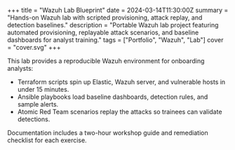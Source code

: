 +++
title = "Wazuh Lab Blueprint"
date = 2024-03-14T11:30:00Z
summary = "Hands-on Wazuh lab with scripted provisioning, attack replay, and detection baselines."
description = "Portable Wazuh lab project featuring automated provisioning, replayable attack scenarios, and baseline dashboards for analyst training."
tags = ["Portfolio", "Wazuh", "Lab"]
cover = "cover.svg"
+++

This lab provides a reproducible Wazuh environment for onboarding analysts:

- Terraform scripts spin up Elastic, Wazuh server, and vulnerable hosts in under 15 minutes.
- Ansible playbooks load baseline dashboards, detection rules, and sample alerts.
- Atomic Red Team scenarios replay the attacks so trainees can validate detections.

Documentation includes a two-hour workshop guide and remediation checklist for each exercise.
